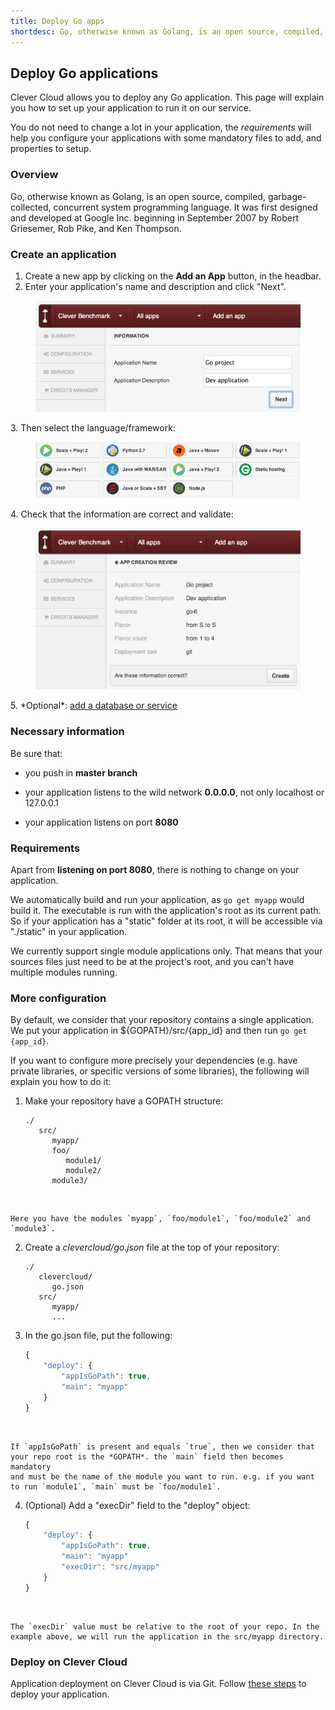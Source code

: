 ```yaml
---
title: Deploy Go apps
shortdesc: Go, otherwise known as Golang, is an open source, compiled, garbage-collected, concurrent system programming language.
---
```


## Deploy Go applications

Clever Cloud allows you to deploy any Go application. This page will
explain you how to set up your application to run it on our service.

You do not need to change a lot in your application, the *requirements* will help you configure your applications with some mandatory files to add, and properties to setup.

### Overview

Go, otherwise known as Golang, is an open source, compiled, garbage-collected, concurrent system programming language. It was first designed and developed at Google Inc. beginning in September 2007 by Robert Griesemer, Rob Pike, and Ken Thompson.

### Create an application

1. Create a new app by clicking on the **Add an App** button, in the headbar. 
2. Enter your application's name and description and click "Next".
<figure class="cc-content-img">
  <img src="/assets/images/screens/go/go_create.png"/>
</figure>
3. Then select the language/framework:  <figure class="cc-content-img"><img src="/assets/images/javawarapp.png"></figure>
4. Check that the information are correct and validate: <figure class="cc-content-img"><img src="/assets/images/screens/go/go_validation.png"/></figure>
5. *Optional*: <a href="/databases-and-services/add-service/">add a database or service</a>

### Necessary information

Be sure that:

* you push in <strong>master branch</strong>

* your application listens to the wild network <strong>0.0.0.0</strong>,
  not only localhost or 127.0.0.1

* your application listens on port <strong>8080</strong>

### Requirements

Apart from <strong>listening on port 8080</strong>, there is nothing to
change on your application.

We automatically build and run your application, as `go get myapp` would
build it. The executable is run with the application's root as its
current path. So if your application has a "static" folder at its root, it will be
accessible via "./static" in your application.

We currently support single module applications only. That means that
your sources files just need to be at the project's root, and you can't
have multiple modules running.

### More configuration

By default, we consider that your repository contains a single
application. We put your application in ${GOPATH}/src/{app_id} and then
run `go get {app_id}`.

If you want to configure more precisely your dependencies (e.g. have
private libraries, or specific versions of some libraries), the
following will explain you how to do it:

1. Make your repository have a GOPATH structure:

	```
	./
	   src/
	      myapp/
	      foo/
	         module1/
	         module2/
	      module3/
	```
<br />

	Here you have the modules `myapp`, `foo/module1`, `foo/module2` and `module3`.

2. Create a *clevercloud/go.json* file at the top of your repository:

	```
	./
	   clevercloud/
	      go.json
	   src/
	      myapp/
	      ...
	```


3. In the go.json file, put the following:

	```javascript
	{
	    "deploy": {
	        "appIsGoPath": true,
	        "main": "myapp"
	    }
	}
	```
<br />

	If `appIsGoPath` is present and equals `true`, then we consider that
	your repo root is the *GOPATH*. the `main` field then becomes mandatory
	and must be the name of the module you want to run. e.g. if you want
	to run `module1`, `main` must be `foo/module1`.

4. (Optional) Add a "execDir" field to the "deploy" object:

	```javascript
	{
	    "deploy": {
	        "appIsGoPath": true,
	        "main": "myapp"
	        "execDir": "src/myapp"
	    }
	}
	```
<br />


	The `execDir` value must be relative to the root of your repo. In the
	example above, we will run the application in the src/myapp directory.

### Deploy on Clever Cloud

Application deployment on Clever Cloud is via Git. Follow [these steps](/clever-cloud-overview/add-application/) to deploy your application.
